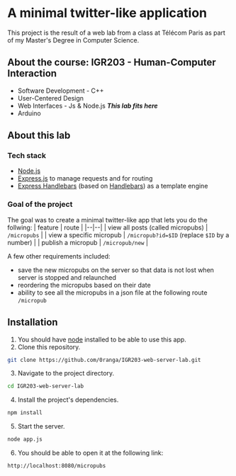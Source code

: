 # A minimal twitter-like application

This project is the result of a web lab from a class at Télécom Paris as part of my Master's Degree in Computer Science.

## About the course: **IGR203 - Human-Computer Interaction**

- Software Development - C++
- User-Centered Design
- Web Interfaces - Js & Node.js _**This lab fits here**_
- Arduino

## About this lab

### Tech stack

- [Node.js](https://nodejs.org/en)
- [Express.js](https://expressjs.com) to manage requests and for routing
- [Express Handlebars](https://www.npmjs.com/package/express-handlebars) (based on [Handlebars](https://handlebarsjs.com)) as a template engine

### Goal of the project

The goal was to create a minimal twitter-like app that lets you do the follwing:
| feature | route |
|--|--|
| view all posts (called micropubs) | `/micropubs` |
| view a specific micropub | `/micropub?id=$ID` (replace `$ID` by a number) |
| publish a micropub | `/micropub/new` |

A few other requirements included:
- save the new micropubs on the server so that data is not lost when server is stopped and relaunched
- reordering the micropubs based on their date
- ability to see all the micropubs in a json file at the following route `/micropub`

## Installation

1. You should have [node](https://nodejs.org/en) installed to be able to use this app.
2. Clone this repository.
```sh
git clone https://github.com/0ranga/IGR203-web-server-lab.git
```
3. Navigate to the project directory.
```sh
cd IGR203-web-server-lab
```
4. Install the project's dependencies.
```sh
npm install
```
5. Start the server.
```sh
node app.js
```
6. You should be able to open it at the following link:
```
http://localhost:8080/micropubs
```

